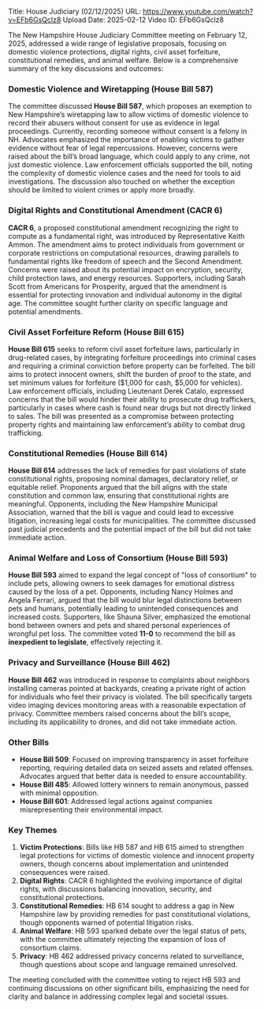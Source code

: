 Title: House Judiciary (02/12/2025)
URL: https://www.youtube.com/watch?v=EFb6GsQclz8
Upload Date: 2025-02-12
Video ID: EFb6GsQclz8

The New Hampshire House Judiciary Committee meeting on February 12, 2025, addressed a wide range of legislative proposals, focusing on domestic violence protections, digital rights, civil asset forfeiture, constitutional remedies, and animal welfare. Below is a comprehensive summary of the key discussions and outcomes:

### **Domestic Violence and Wiretapping (House Bill 587)**
The committee discussed **House Bill 587**, which proposes an exemption to New Hampshire’s wiretapping law to allow victims of domestic violence to record their abusers without consent for use as evidence in legal proceedings. Currently, recording someone without consent is a felony in NH. Advocates emphasized the importance of enabling victims to gather evidence without fear of legal repercussions. However, concerns were raised about the bill’s broad language, which could apply to any crime, not just domestic violence. Law enforcement officials supported the bill, noting the complexity of domestic violence cases and the need for tools to aid investigations. The discussion also touched on whether the exception should be limited to violent crimes or apply more broadly.

### **Digital Rights and Constitutional Amendment (CACR 6)**
**CACR 6**, a proposed constitutional amendment recognizing the right to compute as a fundamental right, was introduced by Representative Keith Ammon. The amendment aims to protect individuals from government or corporate restrictions on computational resources, drawing parallels to fundamental rights like freedom of speech and the Second Amendment. Concerns were raised about its potential impact on encryption, security, child protection laws, and energy resources. Supporters, including Sarah Scott from Americans for Prosperity, argued that the amendment is essential for protecting innovation and individual autonomy in the digital age. The committee sought further clarity on specific language and potential amendments.

### **Civil Asset Forfeiture Reform (House Bill 615)**
**House Bill 615** seeks to reform civil asset forfeiture laws, particularly in drug-related cases, by integrating forfeiture proceedings into criminal cases and requiring a criminal conviction before property can be forfeited. The bill aims to protect innocent owners, shift the burden of proof to the state, and set minimum values for forfeiture ($1,000 for cash, $5,000 for vehicles). Law enforcement officials, including Lieutenant Derek Catalo, expressed concerns that the bill would hinder their ability to prosecute drug traffickers, particularly in cases where cash is found near drugs but not directly linked to sales. The bill was presented as a compromise between protecting property rights and maintaining law enforcement’s ability to combat drug trafficking.

### **Constitutional Remedies (House Bill 614)**
**House Bill 614** addresses the lack of remedies for past violations of state constitutional rights, proposing nominal damages, declaratory relief, or equitable relief. Proponents argued that the bill aligns with the state constitution and common law, ensuring that constitutional rights are meaningful. Opponents, including the New Hampshire Municipal Association, warned that the bill is vague and could lead to excessive litigation, increasing legal costs for municipalities. The committee discussed past judicial precedents and the potential impact of the bill but did not take immediate action.

### **Animal Welfare and Loss of Consortium (House Bill 593)**
**House Bill 593** aimed to expand the legal concept of "loss of consortium" to include pets, allowing owners to seek damages for emotional distress caused by the loss of a pet. Opponents, including Nancy Holmes and Angela Ferrari, argued that the bill would blur legal distinctions between pets and humans, potentially leading to unintended consequences and increased costs. Supporters, like Shauna Silver, emphasized the emotional bond between owners and pets and shared personal experiences of wrongful pet loss. The committee voted **11-0** to recommend the bill as **inexpedient to legislate**, effectively rejecting it.

### **Privacy and Surveillance (House Bill 462)**
**House Bill 462** was introduced in response to complaints about neighbors installing cameras pointed at backyards, creating a private right of action for individuals who feel their privacy is violated. The bill specifically targets video imaging devices monitoring areas with a reasonable expectation of privacy. Committee members raised concerns about the bill’s scope, including its applicability to drones, and did not take immediate action.

### **Other Bills**
- **House Bill 509**: Focused on improving transparency in asset forfeiture reporting, requiring detailed data on seized assets and related offenses. Advocates argued that better data is needed to ensure accountability.
- **House Bill 485**: Allowed lottery winners to remain anonymous, passed with minimal opposition.
- **House Bill 601**: Addressed legal actions against companies misrepresenting their environmental impact.

### **Key Themes**
1. **Victim Protections**: Bills like HB 587 and HB 615 aimed to strengthen legal protections for victims of domestic violence and innocent property owners, though concerns about implementation and unintended consequences were raised.
2. **Digital Rights**: CACR 6 highlighted the evolving importance of digital rights, with discussions balancing innovation, security, and constitutional protections.
3. **Constitutional Remedies**: HB 614 sought to address a gap in New Hampshire law by providing remedies for past constitutional violations, though opponents warned of potential litigation risks.
4. **Animal Welfare**: HB 593 sparked debate over the legal status of pets, with the committee ultimately rejecting the expansion of loss of consortium claims.
5. **Privacy**: HB 462 addressed privacy concerns related to surveillance, though questions about scope and language remained unresolved.

The meeting concluded with the committee voting to reject HB 593 and continuing discussions on other significant bills, emphasizing the need for clarity and balance in addressing complex legal and societal issues.